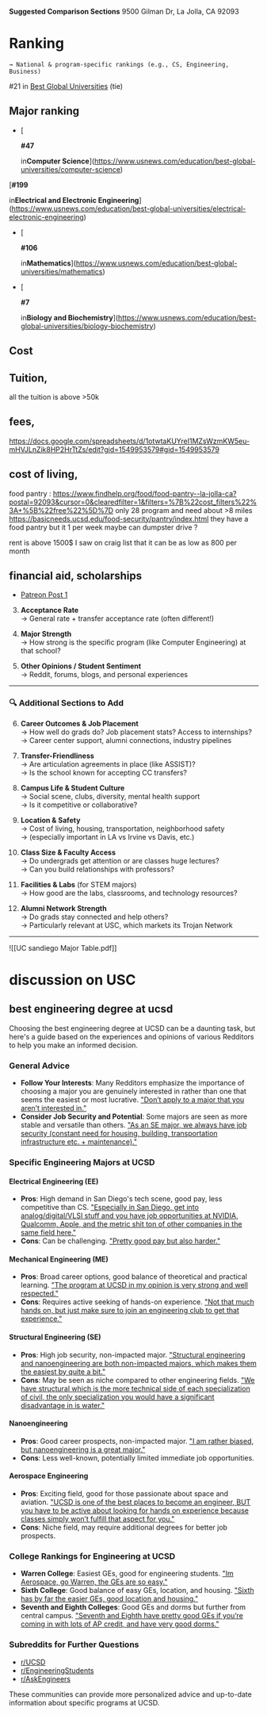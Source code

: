 **Suggested Comparison Sections**
9500 Gilman Dr, La Jolla, CA 92093
# **Ranking**  
    → National & program-specific rankings (e.g., CS, Engineering, Business)
#21 in [Best Global Universities](https://www.usnews.com/education/best-global-universities/rankings) (tie) 
## Major ranking 
- [
    
    **#47**
    
    in**Computer Science**](https://www.usnews.com/education/best-global-universities/computer-science) 


[**#199**

in**Electrical and Electronic Engineering**](https://www.usnews.com/education/best-global-universities/electrical-electronic-engineering)  

- [
    
    **#106**
    
    in**Mathematics**](https://www.usnews.com/education/best-global-universities/mathematics) 


- [
    
    **#7**
    
    in**Biology and Biochemistry**](https://www.usnews.com/education/best-global-universities/biology-biochemistry)

## **Cost**  
## Tuition,   
all the tuition  is above >50k
## fees,

https://docs.google.com/spreadsheets/d/1otwtaKUYreI1MZsWzmKW5eu-mHVJLnZik8HP2HrTtZs/edit?gid=1549953579#gid=1549953579

## cost of living, 

food pantry : https://www.findhelp.org/food/food-pantry--la-jolla-ca?postal=92093&cursor=0&clearedfilter=1&filters=%7B%22cost_filters%22%3A+%5B%22free%22%5D%7D  only 28 program and need about >8 miles 
https://basicneeds.ucsd.edu/food-security/pantry/index.html they have a food pantry but it 1 per week 
maybe can dumpster drive ? 


rent  is above 1500$ I saw on craig list that it can be as low as 800 per month 
## financial aid,  scholarships 
- [Patreon Post 1](https://www.patreon.com/c/bgzconsulting/posts) 
3. **Acceptance Rate**  
    → General rate + transfer acceptance rate (often different!)
    
4. **Major Strength**  
    → How strong is the specific program (like Computer Engineering) at that school?
    
5. **Other Opinions / Student Sentiment**  
    → Reddit, forums, blogs, and personal experiences
    

---

### 🔍 **Additional Sections to Add**

6. **Career Outcomes & Job Placement**  
    → How well do grads do? Job placement stats? Access to internships?  
    → Career center support, alumni connections, industry pipelines
    
7. **Transfer-Friendliness**  
    → Are articulation agreements in place (like ASSIST)?  
    → Is the school known for accepting CC transfers?
    
8. **Campus Life & Student Culture**  
    → Social scene, clubs, diversity, mental health support  
    → Is it competitive or collaborative?
    
9. **Location & Safety**  
    → Cost of living, housing, transportation, neighborhood safety  
    → (especially important in LA vs Irvine vs Davis, etc.)
10. **Class Size & Faculty Access**  
    → Do undergrads get attention or are classes huge lectures?  
    → Can you build relationships with professors?
11. **Facilities & Labs** (for STEM majors)  
    → How good are the labs, classrooms, and technology resources?
12. **Alumni Network Strength**  
    → Do grads stay connected and help others?  
    → Particularly relevant at USC, which markets its Trojan Network 




---
![[UC sandiego Major Table.pdf]]




# discussion on USC 
## best engineering degree at ucsd

Choosing the best engineering degree at UCSD can be a daunting task, but here's a guide based on the experiences and opinions of various Redditors to help you make an informed decision.

### General Advice

- **Follow Your Interests**: Many Redditors emphasize the importance of choosing a major you are genuinely interested in rather than one that seems the easiest or most lucrative. ["Don’t apply to a major that you aren’t interested in."](https://www.reddit.com/r/UCSD/comments/12rf37o/comment/jgvdt9a/)
- **Consider Job Security and Potential**: Some majors are seen as more stable and versatile than others. ["As an SE major, we always have job security (constant need for housing, building, transportation infrastructure etc. + maintenance)."](https://www.reddit.com/r/UCSD/comments/1gn4s53/comment/lw7w9rs/)

### Specific Engineering Majors at UCSD

#### Electrical Engineering (EE)

- **Pros**: High demand in San Diego's tech scene, good pay, less competitive than CS. ["Especially in San Diego, get into analog/digital/VLSI stuff and you have job opportunities at NVIDIA, Qualcomm, Apple, and the metric shit ton of other companies in the same field here."](https://www.reddit.com/r/UCSD/comments/1gn4s53/comment/lw7ugn1/)
- **Cons**: Can be challenging. ["Pretty good pay but also harder."](https://www.reddit.com/r/UCSD/comments/1gn4s53/comment/lw7ugn1/)

#### Mechanical Engineering (ME)

- **Pros**: Broad career options, good balance of theoretical and practical learning. ["The program at UCSD in my opinion is very strong and well respected."](https://www.reddit.com/r/UCSD/comments/1ccnbvy/comment/l1lru2c/)
- **Cons**: Requires active seeking of hands-on experience. ["Not that much hands on, but just make sure to join an engineering club to get that experience."](https://www.reddit.com/r/UCSD/comments/1ccnbvy/comment/l17r3bw/)

#### Structural Engineering (SE)

- **Pros**: High job security, non-impacted major. ["Structural engineering and nanoengineering are both non-impacted majors, which makes them the easiest by quite a bit."](https://www.reddit.com/r/UCSD/comments/12rf37o/comment/ldqpljh/)
- **Cons**: May be seen as niche compared to other engineering fields. ["We have structural which is the more technical side of each specialization of civil, the only specialization you would have a significant disadvantage in is water."](https://www.reddit.com/r/UCSD/comments/16oryp2/comment/k1mpvjr/)

#### Nanoengineering

- **Pros**: Good career prospects, non-impacted major. ["I am rather biased, but nanoengineering is a great major."](https://www.reddit.com/r/UCSD/comments/1gn4s53/comment/lwac2nt/)
- **Cons**: Less well-known, potentially limited immediate job opportunities.

#### Aerospace Engineering

- **Pros**: Exciting field, good for those passionate about space and aviation. ["UCSD is one of the best places to become an engineer, BUT you have to be active about looking for hands on experience because classes simply won’t fulfill that aspect for you."](https://www.reddit.com/r/UCSD/comments/1ccnbvy/comment/l171pcg/)
- **Cons**: Niche field, may require additional degrees for better job prospects.

### College Rankings for Engineering at UCSD

- **Warren College**: Easiest GEs, good for engineering students. ["Im Aerospace, go Warren, the GEs are so easy."](https://www.reddit.com/r/UCSD/comments/y96hb3/comment/it4g9c7/)
- **Sixth College**: Good balance of easy GEs, location, and housing. ["Sixth has by far the easier GEs, good location and housing."](https://www.reddit.com/r/UCSD/comments/17vxice/comment/k9dytsg/)
- **Seventh and Eighth Colleges**: Good GEs and dorms but further from central campus. ["Seventh and Eighth have pretty good GEs if you’re coming in with lots of AP credit, and have very good dorms."](https://www.reddit.com/r/UCSD/comments/17vxice/comment/k9dytsg/)

### Subreddits for Further Questions

- [r/UCSD](https://www.reddit.com/r/UCSD/)
- [r/EngineeringStudents](https://www.reddit.com/r/EngineeringStudents/)
- [r/AskEngineers](https://www.reddit.com/r/AskEngineers/)

These communities can provide more personalized advice and up-to-date information about specific programs at UCSD.
